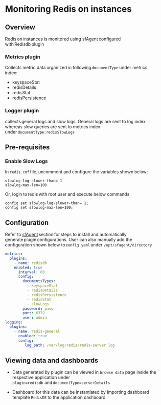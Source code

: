 # Monitoring Redis on instances

## Overview

Redis on instances is monitored using [sfAgent](/docs/Quick_Start/getting_started#sfagent) configured with Redisdb plugin  

### Metrics plugin

Collects metric data organized in following `documentType` under metrics index:  

- keyspaceStat  
- redisDetails 
- redisStat
- redisPersistence

### Logger plugin

collects general logs and slow logs. General logs are sent to log index whereas slow queries are sent to metrics index under `documentType:redisSlowLogs`  

## Pre-requisites  

### Enable Slow Logs   

In `redis.cnf` file, uncomment and configure the variables shown below: 

```shell
slowlog-log-slower-than= 1  
slowlog-max-len=100 
```

Or, login to redis with root user and execute below commands  

```
config set slowlog-log-slower-than= 1;  
config set slowlog-max-len=100;  
```

## Configuration 

Refer to [sfAgent](/docs/Quick_Start/getting_started#sfagent) section for steps to install and automatically generate plugin configurations. User can also manually add the configuration shown below to `config.yaml` under `/opt/sfagent/directory`  

```yaml
metrics:  
  plugins:  
    - name: redisdb
    enabled: true  
      interval: 60  
      config:  
        documentsTypes:  
          - keyspaceStat  
          - redisDetails  
          - redisPersistence
          - redisStat
          - slowLogs          
        password: pass  
        port: 6379  
        user: admin  
logging:  
  plugins:  
    - name: redis-general  
      enabled: true  
      config:  
         log_path: /var/log/redis/redis-server.log  
```

## Viewing data and dashboards   

- Data generated by plugin can be viewed in `browse data` page inside the respective application under `plugin=redisdb`  and `documentType=serverDetails`  


- Dashboard for this data can be instantiated by Importing dashboard template `RedisDB` to the application dashboard  
